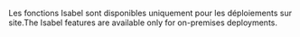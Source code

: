 <span data-ttu-id="12c6a-101">Les fonctions Isabel sont disponibles uniquement pour les déploiements sur site.</span><span class="sxs-lookup"><span data-stu-id="12c6a-101">The Isabel features are available only for on-premises deployments.</span></span>